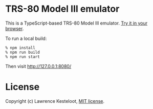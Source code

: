 # TRS-80 Model III emulator

This is a TypeScript-based TRS-80 Model III emulator.
[Try it in your browser](https://lkesteloot.github.io/trs80-emulator/).

To run a local build:

    % npm install
    % npm run build
    % npm run start

Then visit http://127.0.0.1:8080/

# License

Copyright (c) Lawrence Kesteloot, [MIT license](LICENSE).

